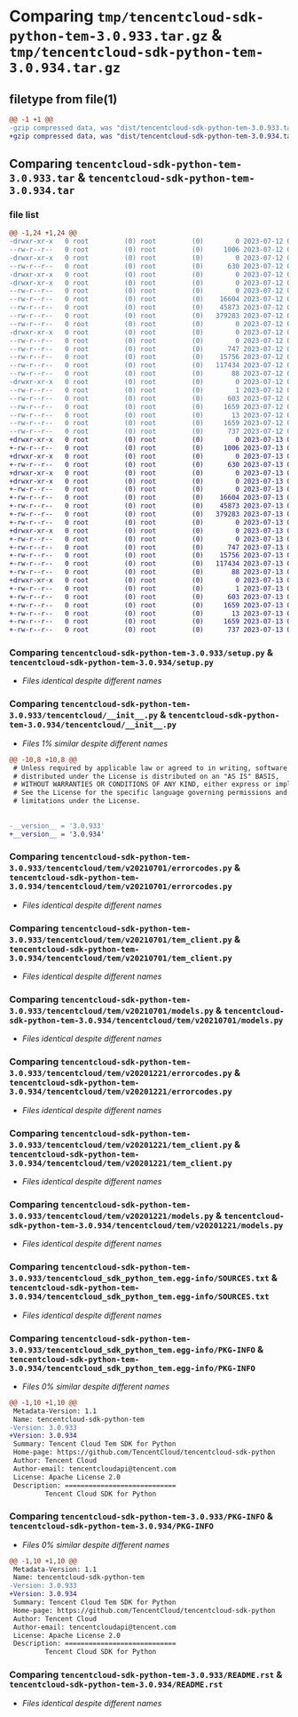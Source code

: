 # Comparing `tmp/tencentcloud-sdk-python-tem-3.0.933.tar.gz` & `tmp/tencentcloud-sdk-python-tem-3.0.934.tar.gz`

## filetype from file(1)

```diff
@@ -1 +1 @@
-gzip compressed data, was "dist/tencentcloud-sdk-python-tem-3.0.933.tar", last modified: Wed Jul 12 00:41:59 2023, max compression
+gzip compressed data, was "dist/tencentcloud-sdk-python-tem-3.0.934.tar", last modified: Thu Jul 13 00:35:07 2023, max compression
```

## Comparing `tencentcloud-sdk-python-tem-3.0.933.tar` & `tencentcloud-sdk-python-tem-3.0.934.tar`

### file list

```diff
@@ -1,24 +1,24 @@
-drwxr-xr-x   0 root         (0) root         (0)        0 2023-07-12 00:41:59.000000 tencentcloud-sdk-python-tem-3.0.933/
--rw-r--r--   0 root         (0) root         (0)     1006 2023-07-12 00:41:59.000000 tencentcloud-sdk-python-tem-3.0.933/setup.py
-drwxr-xr-x   0 root         (0) root         (0)        0 2023-07-12 00:41:59.000000 tencentcloud-sdk-python-tem-3.0.933/tencentcloud/
--rw-r--r--   0 root         (0) root         (0)      630 2023-07-12 00:41:59.000000 tencentcloud-sdk-python-tem-3.0.933/tencentcloud/__init__.py
-drwxr-xr-x   0 root         (0) root         (0)        0 2023-07-12 00:41:59.000000 tencentcloud-sdk-python-tem-3.0.933/tencentcloud/tem/
-drwxr-xr-x   0 root         (0) root         (0)        0 2023-07-12 00:41:59.000000 tencentcloud-sdk-python-tem-3.0.933/tencentcloud/tem/v20210701/
--rw-r--r--   0 root         (0) root         (0)        0 2023-07-12 00:41:59.000000 tencentcloud-sdk-python-tem-3.0.933/tencentcloud/tem/v20210701/__init__.py
--rw-r--r--   0 root         (0) root         (0)    16604 2023-07-12 00:41:59.000000 tencentcloud-sdk-python-tem-3.0.933/tencentcloud/tem/v20210701/errorcodes.py
--rw-r--r--   0 root         (0) root         (0)    45873 2023-07-12 00:41:59.000000 tencentcloud-sdk-python-tem-3.0.933/tencentcloud/tem/v20210701/tem_client.py
--rw-r--r--   0 root         (0) root         (0)   379283 2023-07-12 00:41:59.000000 tencentcloud-sdk-python-tem-3.0.933/tencentcloud/tem/v20210701/models.py
--rw-r--r--   0 root         (0) root         (0)        0 2023-07-12 00:41:59.000000 tencentcloud-sdk-python-tem-3.0.933/tencentcloud/tem/__init__.py
-drwxr-xr-x   0 root         (0) root         (0)        0 2023-07-12 00:41:59.000000 tencentcloud-sdk-python-tem-3.0.933/tencentcloud/tem/v20201221/
--rw-r--r--   0 root         (0) root         (0)        0 2023-07-12 00:41:59.000000 tencentcloud-sdk-python-tem-3.0.933/tencentcloud/tem/v20201221/__init__.py
--rw-r--r--   0 root         (0) root         (0)      747 2023-07-12 00:41:59.000000 tencentcloud-sdk-python-tem-3.0.933/tencentcloud/tem/v20201221/errorcodes.py
--rw-r--r--   0 root         (0) root         (0)    15756 2023-07-12 00:41:59.000000 tencentcloud-sdk-python-tem-3.0.933/tencentcloud/tem/v20201221/tem_client.py
--rw-r--r--   0 root         (0) root         (0)   117434 2023-07-12 00:41:59.000000 tencentcloud-sdk-python-tem-3.0.933/tencentcloud/tem/v20201221/models.py
--rw-r--r--   0 root         (0) root         (0)       88 2023-07-12 00:41:59.000000 tencentcloud-sdk-python-tem-3.0.933/setup.cfg
-drwxr-xr-x   0 root         (0) root         (0)        0 2023-07-12 00:41:59.000000 tencentcloud-sdk-python-tem-3.0.933/tencentcloud_sdk_python_tem.egg-info/
--rw-r--r--   0 root         (0) root         (0)        1 2023-07-12 00:41:59.000000 tencentcloud-sdk-python-tem-3.0.933/tencentcloud_sdk_python_tem.egg-info/dependency_links.txt
--rw-r--r--   0 root         (0) root         (0)      603 2023-07-12 00:41:59.000000 tencentcloud-sdk-python-tem-3.0.933/tencentcloud_sdk_python_tem.egg-info/SOURCES.txt
--rw-r--r--   0 root         (0) root         (0)     1659 2023-07-12 00:41:59.000000 tencentcloud-sdk-python-tem-3.0.933/tencentcloud_sdk_python_tem.egg-info/PKG-INFO
--rw-r--r--   0 root         (0) root         (0)       13 2023-07-12 00:41:59.000000 tencentcloud-sdk-python-tem-3.0.933/tencentcloud_sdk_python_tem.egg-info/top_level.txt
--rw-r--r--   0 root         (0) root         (0)     1659 2023-07-12 00:41:59.000000 tencentcloud-sdk-python-tem-3.0.933/PKG-INFO
--rw-r--r--   0 root         (0) root         (0)      737 2023-07-12 00:41:59.000000 tencentcloud-sdk-python-tem-3.0.933/README.rst
+drwxr-xr-x   0 root         (0) root         (0)        0 2023-07-13 00:35:07.000000 tencentcloud-sdk-python-tem-3.0.934/
+-rw-r--r--   0 root         (0) root         (0)     1006 2023-07-13 00:35:07.000000 tencentcloud-sdk-python-tem-3.0.934/setup.py
+drwxr-xr-x   0 root         (0) root         (0)        0 2023-07-13 00:35:07.000000 tencentcloud-sdk-python-tem-3.0.934/tencentcloud/
+-rw-r--r--   0 root         (0) root         (0)      630 2023-07-13 00:35:07.000000 tencentcloud-sdk-python-tem-3.0.934/tencentcloud/__init__.py
+drwxr-xr-x   0 root         (0) root         (0)        0 2023-07-13 00:35:07.000000 tencentcloud-sdk-python-tem-3.0.934/tencentcloud/tem/
+drwxr-xr-x   0 root         (0) root         (0)        0 2023-07-13 00:35:07.000000 tencentcloud-sdk-python-tem-3.0.934/tencentcloud/tem/v20210701/
+-rw-r--r--   0 root         (0) root         (0)        0 2023-07-13 00:35:07.000000 tencentcloud-sdk-python-tem-3.0.934/tencentcloud/tem/v20210701/__init__.py
+-rw-r--r--   0 root         (0) root         (0)    16604 2023-07-13 00:35:07.000000 tencentcloud-sdk-python-tem-3.0.934/tencentcloud/tem/v20210701/errorcodes.py
+-rw-r--r--   0 root         (0) root         (0)    45873 2023-07-13 00:35:07.000000 tencentcloud-sdk-python-tem-3.0.934/tencentcloud/tem/v20210701/tem_client.py
+-rw-r--r--   0 root         (0) root         (0)   379283 2023-07-13 00:35:07.000000 tencentcloud-sdk-python-tem-3.0.934/tencentcloud/tem/v20210701/models.py
+-rw-r--r--   0 root         (0) root         (0)        0 2023-07-13 00:35:07.000000 tencentcloud-sdk-python-tem-3.0.934/tencentcloud/tem/__init__.py
+drwxr-xr-x   0 root         (0) root         (0)        0 2023-07-13 00:35:07.000000 tencentcloud-sdk-python-tem-3.0.934/tencentcloud/tem/v20201221/
+-rw-r--r--   0 root         (0) root         (0)        0 2023-07-13 00:35:07.000000 tencentcloud-sdk-python-tem-3.0.934/tencentcloud/tem/v20201221/__init__.py
+-rw-r--r--   0 root         (0) root         (0)      747 2023-07-13 00:35:07.000000 tencentcloud-sdk-python-tem-3.0.934/tencentcloud/tem/v20201221/errorcodes.py
+-rw-r--r--   0 root         (0) root         (0)    15756 2023-07-13 00:35:07.000000 tencentcloud-sdk-python-tem-3.0.934/tencentcloud/tem/v20201221/tem_client.py
+-rw-r--r--   0 root         (0) root         (0)   117434 2023-07-13 00:35:07.000000 tencentcloud-sdk-python-tem-3.0.934/tencentcloud/tem/v20201221/models.py
+-rw-r--r--   0 root         (0) root         (0)       88 2023-07-13 00:35:07.000000 tencentcloud-sdk-python-tem-3.0.934/setup.cfg
+drwxr-xr-x   0 root         (0) root         (0)        0 2023-07-13 00:35:07.000000 tencentcloud-sdk-python-tem-3.0.934/tencentcloud_sdk_python_tem.egg-info/
+-rw-r--r--   0 root         (0) root         (0)        1 2023-07-13 00:35:07.000000 tencentcloud-sdk-python-tem-3.0.934/tencentcloud_sdk_python_tem.egg-info/dependency_links.txt
+-rw-r--r--   0 root         (0) root         (0)      603 2023-07-13 00:35:07.000000 tencentcloud-sdk-python-tem-3.0.934/tencentcloud_sdk_python_tem.egg-info/SOURCES.txt
+-rw-r--r--   0 root         (0) root         (0)     1659 2023-07-13 00:35:07.000000 tencentcloud-sdk-python-tem-3.0.934/tencentcloud_sdk_python_tem.egg-info/PKG-INFO
+-rw-r--r--   0 root         (0) root         (0)       13 2023-07-13 00:35:07.000000 tencentcloud-sdk-python-tem-3.0.934/tencentcloud_sdk_python_tem.egg-info/top_level.txt
+-rw-r--r--   0 root         (0) root         (0)     1659 2023-07-13 00:35:07.000000 tencentcloud-sdk-python-tem-3.0.934/PKG-INFO
+-rw-r--r--   0 root         (0) root         (0)      737 2023-07-13 00:35:07.000000 tencentcloud-sdk-python-tem-3.0.934/README.rst
```

### Comparing `tencentcloud-sdk-python-tem-3.0.933/setup.py` & `tencentcloud-sdk-python-tem-3.0.934/setup.py`

 * *Files identical despite different names*

### Comparing `tencentcloud-sdk-python-tem-3.0.933/tencentcloud/__init__.py` & `tencentcloud-sdk-python-tem-3.0.934/tencentcloud/__init__.py`

 * *Files 1% similar despite different names*

```diff
@@ -10,8 +10,8 @@
 # Unless required by applicable law or agreed to in writing, software
 # distributed under the License is distributed on an "AS IS" BASIS,
 # WITHOUT WARRANTIES OR CONDITIONS OF ANY KIND, either express or implied.
 # See the License for the specific language governing permissions and
 # limitations under the License.
 
 
-__version__ = '3.0.933'
+__version__ = '3.0.934'
```

### Comparing `tencentcloud-sdk-python-tem-3.0.933/tencentcloud/tem/v20210701/errorcodes.py` & `tencentcloud-sdk-python-tem-3.0.934/tencentcloud/tem/v20210701/errorcodes.py`

 * *Files identical despite different names*

### Comparing `tencentcloud-sdk-python-tem-3.0.933/tencentcloud/tem/v20210701/tem_client.py` & `tencentcloud-sdk-python-tem-3.0.934/tencentcloud/tem/v20210701/tem_client.py`

 * *Files identical despite different names*

### Comparing `tencentcloud-sdk-python-tem-3.0.933/tencentcloud/tem/v20210701/models.py` & `tencentcloud-sdk-python-tem-3.0.934/tencentcloud/tem/v20210701/models.py`

 * *Files identical despite different names*

### Comparing `tencentcloud-sdk-python-tem-3.0.933/tencentcloud/tem/v20201221/errorcodes.py` & `tencentcloud-sdk-python-tem-3.0.934/tencentcloud/tem/v20201221/errorcodes.py`

 * *Files identical despite different names*

### Comparing `tencentcloud-sdk-python-tem-3.0.933/tencentcloud/tem/v20201221/tem_client.py` & `tencentcloud-sdk-python-tem-3.0.934/tencentcloud/tem/v20201221/tem_client.py`

 * *Files identical despite different names*

### Comparing `tencentcloud-sdk-python-tem-3.0.933/tencentcloud/tem/v20201221/models.py` & `tencentcloud-sdk-python-tem-3.0.934/tencentcloud/tem/v20201221/models.py`

 * *Files identical despite different names*

### Comparing `tencentcloud-sdk-python-tem-3.0.933/tencentcloud_sdk_python_tem.egg-info/SOURCES.txt` & `tencentcloud-sdk-python-tem-3.0.934/tencentcloud_sdk_python_tem.egg-info/SOURCES.txt`

 * *Files identical despite different names*

### Comparing `tencentcloud-sdk-python-tem-3.0.933/tencentcloud_sdk_python_tem.egg-info/PKG-INFO` & `tencentcloud-sdk-python-tem-3.0.934/tencentcloud_sdk_python_tem.egg-info/PKG-INFO`

 * *Files 0% similar despite different names*

```diff
@@ -1,10 +1,10 @@
 Metadata-Version: 1.1
 Name: tencentcloud-sdk-python-tem
-Version: 3.0.933
+Version: 3.0.934
 Summary: Tencent Cloud Tem SDK for Python
 Home-page: https://github.com/TencentCloud/tencentcloud-sdk-python
 Author: Tencent Cloud
 Author-email: tencentcloudapi@tencent.com
 License: Apache License 2.0
 Description: ============================
         Tencent Cloud SDK for Python
```

### Comparing `tencentcloud-sdk-python-tem-3.0.933/PKG-INFO` & `tencentcloud-sdk-python-tem-3.0.934/PKG-INFO`

 * *Files 0% similar despite different names*

```diff
@@ -1,10 +1,10 @@
 Metadata-Version: 1.1
 Name: tencentcloud-sdk-python-tem
-Version: 3.0.933
+Version: 3.0.934
 Summary: Tencent Cloud Tem SDK for Python
 Home-page: https://github.com/TencentCloud/tencentcloud-sdk-python
 Author: Tencent Cloud
 Author-email: tencentcloudapi@tencent.com
 License: Apache License 2.0
 Description: ============================
         Tencent Cloud SDK for Python
```

### Comparing `tencentcloud-sdk-python-tem-3.0.933/README.rst` & `tencentcloud-sdk-python-tem-3.0.934/README.rst`

 * *Files identical despite different names*

